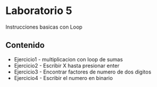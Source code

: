 # Laboratorio 5

Instrucciones basicas con Loop

## Contenido
* Ejercicio1 - multiplicacion con loop de sumas
* Ejercicio2 - Escribir X hasta presionar enter
* Ejercicio3 - Encontrar factores de numero de dos digitos
* Ejercicio4 - Escribir el numero en binario
